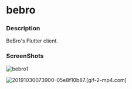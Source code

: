 # bebro

### Description

BeBro's Flutter client.

### ScreenShots



![bebro1](E:\QQ\342254689\FileRecv\MobileFile\bebro1.gif)



![20191030073900-05e8f10b87.[gif-2-mp4.com]](C:\Users\韩\Pictures\20191030073900-05e8f10b87.[gif-2-mp4.com].gif)